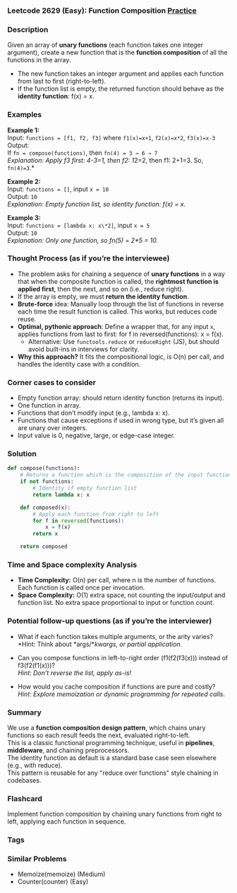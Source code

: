 ### Leetcode 2629 (Easy): Function Composition [Practice](https://leetcode.com/problems/function-composition)

### Description  
Given an array of **unary functions** (each function takes one integer argument), create a new function that is the **function composition** of all the functions in the array.  
- The new function takes an integer argument and applies each function from last to first (right-to-left).  
- If the function list is empty, the returned function should behave as the **identity function**: f(x) = x.  

### Examples  

**Example 1:**  
Input: `functions = [f1, f2, f3]` where `f1(x)=x+1`, `f2(x)=x*2`, `f3(x)=x-3`  
Output:  
If `fn = compose(functions)`, then `fn(4) = 3 → 6 → 7`  
*Explanation: Apply f3 first: 4-3=1, then f2: 1*2=2, then f1: 2+1=3. So, `fn(4)=3`.*

**Example 2:**  
Input: `functions = []`, input `x = 10`  
Output: `10`  
*Explanation: Empty function list, so identity function: f(x) = x.*

**Example 3:**  
Input: `functions = [lambda x: x\*2]`, input `x = 5`  
Output: `10`  
*Explanation: Only one function, so fn(5) = 2\*5 = 10.*

### Thought Process (as if you’re the interviewee)  
- The problem asks for chaining a sequence of **unary functions** in a way that when the composite function is called, the **rightmost function is applied first**, then the next, and so on (i.e., reduce right).
- If the array is empty, we must **return the identity function**.
- **Brute-force** idea: Manually loop through the list of functions in reverse each time the result function is called. This works, but reduces code reuse.
- **Optimal, pythonic approach**: Define a wrapper that, for any input `x`, applies functions from last to first: for f in reversed(functions): x = f(x).
  - Alternative: Use `functools.reduce` or `reduceRight` (JS), but should avoid built-ins in interviews for clarity.
- **Why this approach?** It fits the compositional logic, is O(n) per call, and handles the identity case with a condition.

### Corner cases to consider  
- Empty function array: should return identity function (returns its input).
- One function in array.
- Functions that don’t modify input (e.g., lambda x: x).
- Functions that cause exceptions if used in wrong type, but it’s given all are unary over integers.
- Input value is 0, negative, large, or edge-case integer.

### Solution

```python
def compose(functions):
    # Returns a function which is the composition of the input functions
    if not functions:
        # Identity if empty function list
        return lambda x: x

    def composed(x):
        # Apply each function from right to left
        for f in reversed(functions):
            x = f(x)
        return x

    return composed
```

### Time and Space complexity Analysis  

- **Time Complexity:** O(n) per call, where n is the number of functions. Each function is called once per invocation.
- **Space Complexity:** O(1) extra space, not counting the input/output and function list. No extra space proportional to input or function count.

### Potential follow-up questions (as if you’re the interviewer)  

- What if each function takes multiple arguments, or the arity varies?  
  *Hint: Think about *args/**kwargs, or partial application.*
  
- Can you compose functions in left-to-right order (f1(f2(f3(x))) instead of f3(f2(f1(x)))?  
  *Hint: Don’t reverse the list, apply as-is!*

- How would you cache composition if functions are pure and costly?  
  *Hint: Explore memoization or dynamic programming for repeated calls.*

### Summary
We use a **function composition design pattern**, which chains unary functions so each result feeds the next, evaluated right-to-left.  
This is a classic functional programming technique, useful in **pipelines**, **middleware**, and chaining preprocessors.  
The identity function as default is a standard base case seen elsewhere (e.g., with reduce).  
This pattern is reusable for any "reduce over functions" style chaining in codebases.


### Flashcard
Implement function composition by chaining unary functions from right to left, applying each function in sequence.

### Tags

### Similar Problems
- Memoize(memoize) (Medium)
- Counter(counter) (Easy)